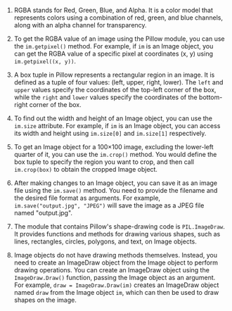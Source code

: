 1. RGBA stands for Red, Green, Blue, and Alpha. It is a color model that represents colors using a combination of red, green, and blue channels, along with an alpha channel for transparency.

2. To get the RGBA value of an image using the Pillow module, you can use the `im.getpixel()` method. For example, if `im` is an Image object, you can get the RGBA value of a specific pixel at coordinates (x, y) using `im.getpixel((x, y))`.

3. A box tuple in Pillow represents a rectangular region in an image. It is defined as a tuple of four values: (left, upper, right, lower). The `left` and `upper` values specify the coordinates of the top-left corner of the box, while the `right` and `lower` values specify the coordinates of the bottom-right corner of the box.

4. To find out the width and height of an Image object, you can use the `im.size` attribute. For example, if `im` is an Image object, you can access its width and height using `im.size[0]` and `im.size[1]` respectively.

5. To get an Image object for a 100×100 image, excluding the lower-left quarter of it, you can use the `im.crop()` method. You would define the box tuple to specify the region you want to crop, and then call `im.crop(box)` to obtain the cropped Image object.

6. After making changes to an Image object, you can save it as an image file using the `im.save()` method. You need to provide the filename and the desired file format as arguments. For example, `im.save("output.jpg", "JPEG")` will save the image as a JPEG file named "output.jpg".

7. The module that contains Pillow's shape-drawing code is `PIL.ImageDraw`. It provides functions and methods for drawing various shapes, such as lines, rectangles, circles, polygons, and text, on Image objects.

8. Image objects do not have drawing methods themselves. Instead, you need to create an ImageDraw object from the Image object to perform drawing operations. You can create an ImageDraw object using the `ImageDraw.Draw()` function, passing the Image object as an argument. For example, `draw = ImageDraw.Draw(im)` creates an ImageDraw object named `draw` from the Image object `im`, which can then be used to draw shapes on the image.